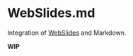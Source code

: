 # WebSlides.md

Integration of [WebSlides](https://github.com/webslides/WebSlides) and Markdown.

**WIP**
